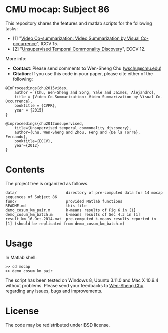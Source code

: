 CMU mocap: Subject 86
=====================

This repository shares the features and matlab scripts for the following tasks:

* [1] "[Video Co-summarization: Video Summarization by Visual Co-occurrence](http://www.cv-foundation.org/openaccess/content_cvpr_2015/papers/Chu_Video_Co-Summarization_Video_2015_CVPR_paper.pdf)", ICCV 15.<br/>
* [2] "[Unsupervised Temporal Commonality Discovery](https://www.ri.cmu.edu/pub_files/2012/10/tcd_final.pdf)", ECCV 12.

More info:

- **Contact**:  Please send comments to Wen-Sheng Chu (wschu@cmu.edu)  
- **Citation**: If you use this code in your paper, please cite either of the following:
```
@InProceedings{chu2015video,
	author = {Chu, Wen-Sheng and Song, Yale and Jaimes, Alejandro},
	title = {Video Co-Summarization: Video Summarization by Visual Co-Occurrence},
	booktitle = {CVPR},
	year = {2015}
}
```
```
@inproceedings{chu2012unsupervised,
	title={Unsupervised temporal commonality discovery},
	author={Chu, Wen-Sheng and Zhou, Feng and {De la Torre}, Fernando},
	booktitle={ECCV},
	year={2012}
}
```

Contents
========

The project tree is organized as follows.

    data/                      directory of pre-computed data for 14 mocap sequences of Subject 86
    func/                      provided Matlab functions 
    README.md                  this file
    demo_cosum_km_pair.m       k-means results of Fig 6 in [1]
    demo_cosum_km_batch.m      k-means results of Sec 4.3 in [1]
    result_km_16-Oct-2014.mat  pre-computed k-means results reported in [1] (should be replicated from demo_cosum_km_batch.m)

Usage
=====

In Matlab shell:

    >> cd mocap
    >> demo_cosum_km_pair

The script has been tested on Windows 8, Ubuntu 3.11.0 and Mac X 10.9.4 without problems. 
Please send your feedbacks to [Wen-Sheng Chu](mailto:wschu@cmu.edu) regarding any issues, bugs and improvements. 

License
=======

The code may be redistributed under BSD license.

